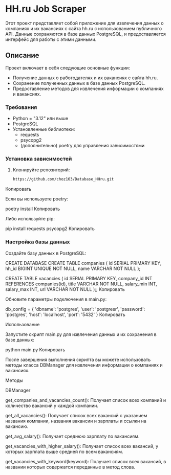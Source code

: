 # HH.ru Job Scraper

Этот проект представляет собой приложение для извлечения данных о компаниях и их вакансиях с сайта hh.ru с использованием публичного API. Данные сохраняются в базе данных PostgreSQL, и предоставляется интерфейс для работы с этими данными.

## Описание

Проект включает в себя следующие основные функции:
- Получение данных о работодателях и их вакансиях с сайта hh.ru.
- Сохранение полученных данных в базе данных PostgreSQL.
- Предоставление методов для извлечения информации о компаниях и вакансиях.


### Требования

- Python = "3.12" или выше
- PostgreSQL
- Установленные библиотеки:
  - requests
  - psycopg2
  - (дополнительно) poetry для управления зависимостями

### Установка зависимостей

1. Клонируйте репозиторий:

   ```bash
   https://github.com/choz163/Database_HHru.git
   
Копировать

Если вы используете poetry:


poetry install
Копировать

Либо используйте pip:

pip install requests psycopg2
Копировать



### Настройка базы данных

Создайте базу данных в PostgreSQL:


CREATE DATABASE CREATE TABLE companies (
    id SERIAL PRIMARY KEY,
    hh_id BIGINT UNIQUE NOT NULL,
    name VARCHAR NOT NULL
);

CREATE TABLE vacancies (
    id SERIAL PRIMARY KEY,
    company_id INT REFERENCES companies(id),
    title VARCHAR NOT NULL,
    salary_min INT,
    salary_max INT,
    url VARCHAR NOT NULL
);;
Копировать



Обновите параметры подключения в main.py:


db_config = {
    'dbname': 'postgres',
    'user': 'postgresr',
    'password': 'postgres',
    'host': 'localhost',
    'port': '5432'
}
Копировать



Использование

Запустите скрипт main.py для извлечения данных и их сохранения в базе данных:

python main.py
Копировать

После завершения выполнения скрипта вы можете использовать методы класса DBManager для извлечения информации о компаниях и вакансиях.

Методы

DBManager


get_companies_and_vacancies_count(): Получает список всех компаний и количество вакансий у каждой компании.

get_all_vacancies(): Получает список всех вакансий с указанием названия компании, названия вакансии и зарплаты и ссылки на вакансию.

get_avg_salary(): Получает среднюю зарплату по вакансиям.

get_vacancies_with_higher_salary(): Получает список всех вакансий, у которых зарплата выше средней по всем вакансиям.

get_vacancies_with_keyword(keyword): Получает список всех вакансий, в названии которых содержатся переданные в метод слова.
